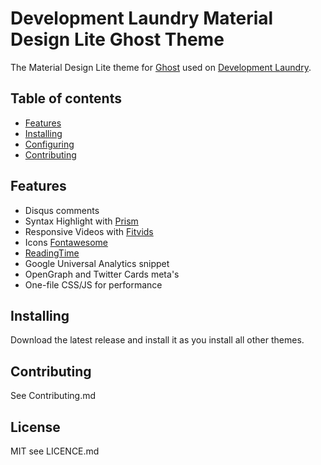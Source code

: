 # Development Laundry Material Design Lite Ghost Theme 

The Material Design Lite theme for [Ghost](http://github.com/tryghost/ghost/) used on [Development Laundry](https://devlaundry.com).

## Table of contents

* [Features](#features)
* [Installing](#installing)
* [Configuring](#configuring)
* [Contributing](#contributing)

## Features

* Disqus comments
* Syntax Highlight with [Prism](http://prismjs.com/)
* Responsive Videos with [Fitvids](http://fitvidsjs.com/)
* Icons [Fontawesome](http://fortawesome.github.io/Font-Awesome/)
* [ReadingTime](https://raw.github.com/michael-lynch/reading-time)
* Google Universal Analytics snippet
* OpenGraph and Twitter Cards meta's
* One-file CSS/JS for performance

## Installing
Download the latest release and install it as you install all other themes.


## Contributing

See Contributing.md

## License

MIT see LICENCE.md

